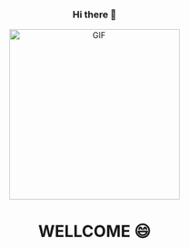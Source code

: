 <div align="center"> 
  
  ### Hi there 👋

<img align="center" alt="GIF" height="300px" src="https://www.piskelapp.com/static/resources/home/features/feature-open-source@2x.gif" />
<h1>WELLCOME 😄</h1>
<!--

**pjmenezes/pjmenezes** is a ✨ _special_ ✨ repository because its `README.md` (this file) appears on your GitHub profile.

Here are some ideas to get you started:

- 🔭 I’m currently working on ...
- 🌱 I’m currently learning ...
- 👯 I’m looking to collaborate on ...
- 🤔 I’m looking for help with ...
- 💬 Ask me about ...
- 📫 How to reach me: ...
- 😄 Pronouns: ...
- ⚡ Fun fact: ...
-->
</div>


